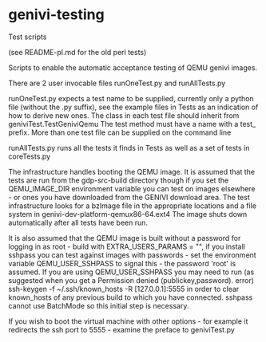 # genivi-testing
Test scripts

(see README-pl.md for the old perl tests)

Scripts to enable the automatic acceptance testing of QEMU genivi images.

There are 2 user invocable files runOneTest.py and runAllTests.py

runOneTest.py expects a test name to be supplied, currently only a python
file (without the .py suffix), see the example files in Tests as an indication
of how to derive new ones. The class in each test file should inherit from geniviTest.TestGeniviQemu
The test method must have a name with a test_ prefix. More than one test file can
be supplied on the command line

runAllTests.py runs all the tests it finds in Tests as well as a set of tests in coreTests.py

The infrastructure handles booting the QEMU image. It is assumed that
the tests are run from the gdp-src-build directory though if you set
the QEMU_IMAGE_DIR environment variable you can test on images
elsewhere - or ones you have downloaded from the GENIVI download area.
The test infrastructure looks for a bzImage file in the appropriate locations and a file
system in genivi-dev-platform-qemux86-64.ext4
The image shuts down automatically after all tests have been run.

It is also assumed that the QEMU image is built without a password for
logging in as root - build with EXTRA_USERS_PARAMS = "", if you
install sshpass you can test against images with passwords - set the
environment variable QEMU_USER_SSHPASS to signal this - the password
'root' is assumed.
If you are using  QEMU_USER_SSHPASS you may need to run (as suggested when you get a
   Permission denied (publickey,password).
error)
        ssh-keygen -f ~/.ssh/known_hosts -R [127.0.0.1]:5555
in order to clear known_hosts of any previous build to which you have connected.
sshpass cannot use BatchMode so this initial step is necessary.

If you wish to boot the virtual machine with other options - for
example it redirects the ssh port to 5555 - examine the preface to
geniviTest.py